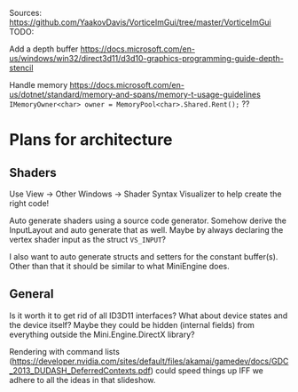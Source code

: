 Sources: https://github.com/YaakovDavis/VorticeImGui/tree/master/VorticeImGui
TODO:

Add a depth buffer 
    https://docs.microsoft.com/en-us/windows/win32/direct3d11/d3d10-graphics-programming-guide-depth-stencil

Handle memory
    https://docs.microsoft.com/en-us/dotnet/standard/memory-and-spans/memory-t-usage-guidelines
    `IMemoryOwner<char> owner = MemoryPool<char>.Shared.Rent();` ?? 

# Plans for architecture

## Shaders
Use View -> Other Windows -> Shader Syntax Visualizer to help create the right code!


Auto generate shaders using a source code generator. Somehow derive the InputLayout and auto generate that as well. 
Maybe by always declaring the vertex shader input as the struct `VS_INPUT`?

I also want to auto generate structs and setters for the constant buffer(s).
Other than that it should be similar to what MiniEngine does.

## General

Is it worth it to get rid of all ID3D11 interfaces? What about device states and the device itself?
Maybe they could be hidden (internal fields) from everything outside the Mini.Engine.DirectX library?

Rendering with command lists (https://developer.nvidia.com/sites/default/files/akamai/gamedev/docs/GDC_2013_DUDASH_DeferredContexts.pdf)
could speed things up IFF we adhere to all the ideas in that slideshow.